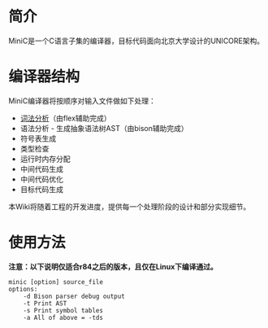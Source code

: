 # 简介 #

MiniC是一个C语言子集的编译器，目标代码面向北京大学设计的UNICORE架构。

# 编译器结构 #

MiniC编译器将按顺序对输入文件做如下处理：
  * [词法分析](lex.md)（由flex辅助完成）
  * 语法分析 - 生成抽象语法树AST（由bison辅助完成）
  * 符号表生成
  * 类型检查
  * 运行时内存分配
  * 中间代码生成
  * 中间代码优化
  * 目标代码生成

本Wiki将随着工程的开发进度，提供每一个处理阶段的设计和部分实现细节。

# 使用方法 #
**注意：以下说明仅适合r84之后的版本，且仅在Linux下编译通过。**
```
minic [option] source_file
options:
	-d Bison parser debug output
	-t Print AST
	-s Print symbol tables
	-a All of above = -tds
```